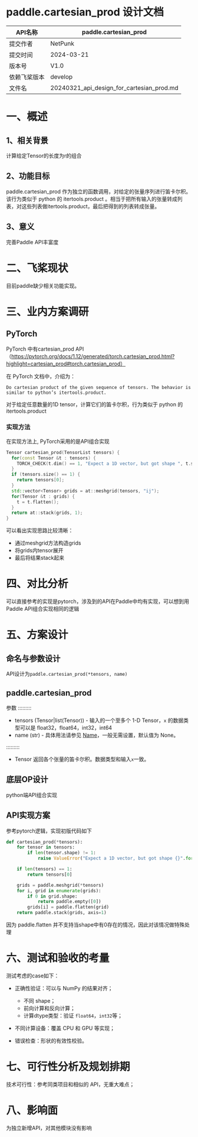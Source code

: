 # paddle.cartesian_prod 设计文档

| API名称      | paddle.cartesian_prod                     |
| ------------ | --------------------------------------- |
| 提交作者     | NetPunk                                 |
| 提交时间     | 2024-03-21                              |
| 版本号       | V1.0                                    |
| 依赖飞桨版本 | develop                                 |
| 文件名       | 20240321_api_design_for_cartesian_prod.md |

# 一、概述

## 1、相关背景

计算给定Tensor的长度为r的组合

## 2、功能目标

paddle.cartesian_prod 作为独立的函数调用，对给定的张量序列进行笛卡尔积。该行为类似于 python 的 itertools.product 。相当于把所有输入的张量转成列表，对这些列表做itertools.product，最后把得到的列表转成张量。

## 3、意义

完善Paddle API丰富度

# 二、飞桨现状

目前paddle缺少相关功能实现。

# 三、业内方案调研

## PyTorch

PyTorch 中有cartesian_prod API（https://pytorch.org/docs/1.12/generated/torch.cartesian_prod.html?highlight=cartesian_prod#torch.cartesian_prod）

在 PyTorch 文档中，介绍为：

```
Do cartesian product of the given sequence of tensors. The behavior is similar to python’s itertools.product.
```

对于给定任意数量的1D tensor，计算它们的笛卡尔积，行为类似于 python 的 itertools.product

### 实现方法

在实现方法上, PyTorch采用的是API组合实现

```cpp
Tensor cartesian_prod(TensorList tensors) {
  for(const Tensor &t : tensors) {
    TORCH_CHECK(t.dim() == 1, "Expect a 1D vector, but got shape ", t.sizes());
  }
  if (tensors.size() == 1) {
    return tensors[0];
  }
  std::vector<Tensor> grids = at::meshgrid(tensors, "ij");
  for(Tensor &t : grids) {
    t = t.flatten();
  }
  return at::stack(grids, 1);
}
```

可以看出实现思路比较清晰：

* 通过meshgrid方法构造grids
* 将grids内tensor展开
* 最后将结果stack起来



# 四、对比分析

可以直接参考的实现是pytorch，涉及到的API在Paddle中均有实现，可以想到用Paddle API组合实现相同的逻辑



# 五、方案设计

## 命名与参数设计

API设计为`paddle.cartesian_prod(*tensors, name)`

paddle.cartesian_prod
----------------------

参数
:::::::::

- tensors (Tensor|list(Tensor)) - 输入的一个至多个 1-D Tensor，`x` 的数据类型可以是 float32，float64，int32，int64
- name  (str) - 具体用法请参见 [Name](https://www.paddlepaddle.org.cn/documentation/docs/zh/api_guides/low_level/program.html#api-guide-name)，一般无需设置，默认值为 None。

:::::::::

- Tensor 返回各个张量的笛卡尔积。数据类型和输入`x`一致。



## 底层OP设计

python端API组合实现

## API实现方案

参考pytorch逻辑，实现初版代码如下

~~~python
def cartesian_prod(*tensors):
    for tensor in tensors:
        if len(tensor.shape) != 1:
            raise ValueError("Expect a 1D vector, but got shape {}".format(tensor.shape))

    if len(tensors) == 1:
        return tensors[0]

    grids = paddle.meshgrid(*tensors)
    for i, grid in enumerate(grids):
        if 0 in grid.shape:
            return paddle.empty([0])
        grids[i] = paddle.flatten(grid)
    return paddle.stack(grids, axis=1)
~~~

因为 paddle.flatten 并不支持当shape中有0存在的情况，因此对该情况做特殊处理


# 六、测试和验收的考量

测试考虑的case如下：

- 正确性验证：可以与 NumPy 的结果对齐；
  - 不同 shape；
  - 前向计算和反向计算；
  - 计算dtype类型：验证 `float64`，`int32`等；

- 不同计算设备：覆盖 CPU 和 GPU 等实现；
- 错误检查：形状的有效性校验。

# 七、可行性分析及规划排期

技术可行性：参考同类项目和相似的 API，无重大难点；

# 八、影响面

为独立新增API，对其他模块没有影响
